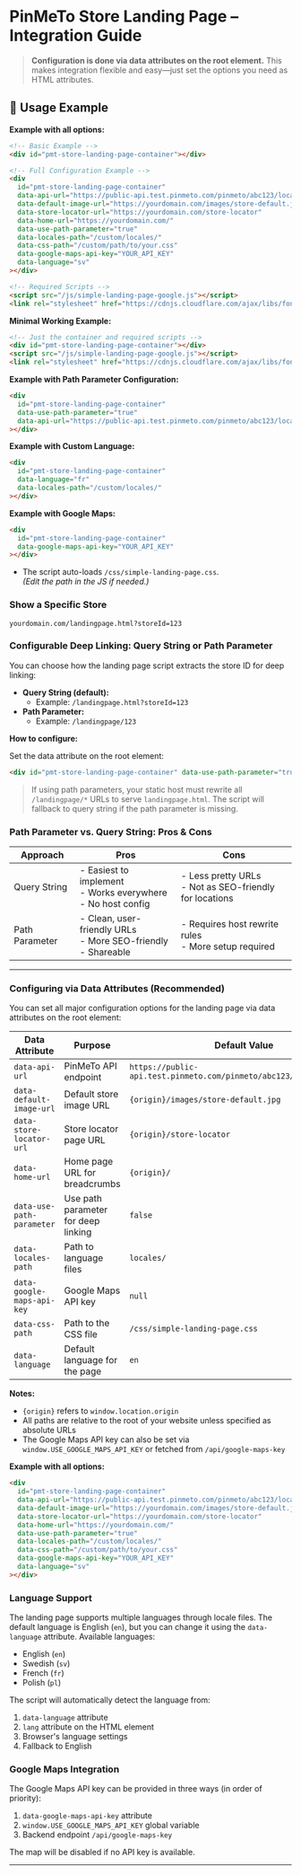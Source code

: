 # PinMeTo Store Landing Page – Integration Guide

> **Configuration is done via data attributes on the root element.**
> This makes integration flexible and easy—just set the options you need as HTML attributes.

## 📄 Usage Example

**Example with all options:**
```html
<!-- Basic Example -->
<div id="pmt-store-landing-page-container"></div>

<!-- Full Configuration Example -->
<div
  id="pmt-store-landing-page-container"
  data-api-url="https://public-api.test.pinmeto.com/pinmeto/abc123/locations.json"
  data-default-image-url="https://yourdomain.com/images/store-default.jpg"
  data-store-locator-url="https://yourdomain.com/store-locator"
  data-home-url="https://yourdomain.com/"
  data-use-path-parameter="true"
  data-locales-path="/custom/locales/"
  data-css-path="/custom/path/to/your.css"
  data-google-maps-api-key="YOUR_API_KEY"
  data-language="sv"
></div>

<!-- Required Scripts -->
<script src="/js/simple-landing-page-google.js"></script>
<link rel="stylesheet" href="https://cdnjs.cloudflare.com/ajax/libs/font-awesome/6.4.0/css/all.min.css">
```

**Minimal Working Example:**
```html
<!-- Just the container and required scripts -->
<div id="pmt-store-landing-page-container"></div>
<script src="/js/simple-landing-page-google.js"></script>
<link rel="stylesheet" href="https://cdnjs.cloudflare.com/ajax/libs/font-awesome/6.4.0/css/all.min.css">
```

**Example with Path Parameter Configuration:**
```html
<div
  id="pmt-store-landing-page-container"
  data-use-path-parameter="true"
  data-api-url="https://public-api.test.pinmeto.com/pinmeto/abc123/locations.json"
></div>
```

**Example with Custom Language:**
```html
<div
  id="pmt-store-landing-page-container"
  data-language="fr"
  data-locales-path="/custom/locales/"
></div>
```

**Example with Google Maps:**
```html
<div
  id="pmt-store-landing-page-container"
  data-google-maps-api-key="YOUR_API_KEY"
></div>
```

- The script auto-loads `/css/simple-landing-page.css`.  
  *(Edit the path in the JS if needed.)*

### Show a Specific Store

```text
yourdomain.com/landingpage.html?storeId=123
```

### Configurable Deep Linking: Query String or Path Parameter

You can choose how the landing page script extracts the store ID for deep linking:

- **Query String (default):**
  - Example: `/landingpage.html?storeId=123`
- **Path Parameter:**
  - Example: `/landingpage/123`

**How to configure:**

Set the data attribute on the root element:
  ```html
  <div id="pmt-store-landing-page-container" data-use-path-parameter="true"></div>
  ```


> If using path parameters, your static host must rewrite all `/landingpage/*` URLs to serve `landingpage.html`.
> The script will fallback to query string if the path parameter is missing.

### Path Parameter vs. Query String: Pros & Cons

| Approach         | Pros                                                                 | Cons                                                      |
|------------------|----------------------------------------------------------------------|-----------------------------------------------------------|
| Query String     | - Easiest to implement<br>- Works everywhere<br>- No host config    | - Less pretty URLs<br>- Not as SEO-friendly for locations |
| Path Parameter   | - Clean, user-friendly URLs<br>- More SEO-friendly<br>- Shareable   | - Requires host rewrite rules<br>- More setup required    |

---

### Configuring via Data Attributes (Recommended)

You can set all major configuration options for the landing page via data attributes on the root element:

| Data Attribute                | Purpose                                 | Default Value | Example Value |
|-------------------------------|-----------------------------------------|---------------|---------------|
| `data-api-url`                | PinMeTo API endpoint                    | `https://public-api.test.pinmeto.com/pinmeto/abc123/locations.json` | `https://public-api.test.pinmeto.com/pinmeto/abc123/locations.json` |
| `data-default-image-url`      | Default store image URL                 | `{origin}/images/store-default.jpg` | `https://yourdomain.com/images/store-default.jpg` |
| `data-store-locator-url`      | Store locator page URL                  | `{origin}/store-locator` | `https://yourdomain.com/store-locator` |
| `data-home-url`               | Home page URL for breadcrumbs           | `{origin}/` | `https://yourdomain.com/` |
| `data-use-path-parameter`     | Use path parameter for deep linking     | `false` | `true` |
| `data-locales-path`           | Path to language files                  | `locales/` | `/custom/locales/` |
| `data-google-maps-api-key`    | Google Maps API key                     | `null` | `YOUR_API_KEY` |
| `data-css-path`               | Path to the CSS file                    | `/css/simple-landing-page.css` | `/custom/path/to/your.css` |
| `data-language`               | Default language for the page           | `en` | `sv` |

**Notes:**
- `{origin}` refers to `window.location.origin`
- All paths are relative to the root of your website unless specified as absolute URLs
- The Google Maps API key can also be set via `window.USE_GOOGLE_MAPS_API_KEY` or fetched from `/api/google-maps-key`

**Example with all options:**
```html
<div
  id="pmt-store-landing-page-container"
  data-api-url="https://public-api.test.pinmeto.com/pinmeto/abc123/locations.json"
  data-default-image-url="https://yourdomain.com/images/store-default.jpg"
  data-store-locator-url="https://yourdomain.com/store-locator"
  data-home-url="https://yourdomain.com/"
  data-use-path-parameter="true"
  data-locales-path="/custom/locales/"
  data-css-path="/custom/path/to/your.css"
  data-google-maps-api-key="YOUR_API_KEY"
  data-language="sv"
></div>
```

### Language Support

The landing page supports multiple languages through locale files. The default language is English (`en`), but you can change it using the `data-language` attribute. Available languages:

- English (`en`)
- Swedish (`sv`)
- French (`fr`)
- Polish (`pl`)

The script will automatically detect the language from:
1. `data-language` attribute
2. `lang` attribute on the HTML element
3. Browser's language settings
4. Fallback to English

### Google Maps Integration

The Google Maps API key can be provided in three ways (in order of priority):
1. `data-google-maps-api-key` attribute
2. `window.USE_GOOGLE_MAPS_API_KEY` global variable
3. Backend endpoint `/api/google-maps-key`

The map will be disabled if no API key is available.

--- 